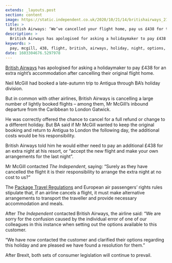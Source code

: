 ```yaml
--- 
extends: _layouts.post 
section: content 
image: https://static.independent.co.uk/2020/10/21/14/britishairways_216861495444431%20%281%29.jpg 
title: > 
  British Airways: ‘We’ve cancelled your flight home, pay us £438 for the extra night’ 
description: > 
  British Airways has apologised for asking a holidaymaker to pay £438 for an extra night’s accommodation after cancelling their original flight home.But in common with other airlines, British Airways is cancelling a large number of lightly booked flights – among them, Mr McGill’s inbound departure from the Caribbean to London Gatwick.British Airways told him he would either need to pay an additional £438 for an extra night at his resort, or “accept the new flight and make your own arrangements for the last night”.After The Independent contacted British Airways, the airline said: “We are sorry for the confusion caused by the individual error of one of our colleagues in this instance when setting out the options available to this customer.“We have now contacted the customer and clarified their options regarding this holiday and are pleased we have found a resolution for them.” 
keywords: > 
  pay, mcgill, 438, flight, british, airways, holiday, night, options, extra, original, cancelled, contacted, weve 
date: 1603304676.5297978 
--- 
```

<div><p class="sc-pHJJA iocNwz above-article-prompt-donations"></p><p><a href="/topic/british-airways">British Airways</a> has apologised for asking a holidaymaker to pay &#163;438 for an extra night&#8217;s accommodation after cancelling their original flight home.</p><p>Neil McGill had booked a late-autumn trip to Antigua through BA&#8217;s holiday division.</p><p>But in common with other airlines, British Airways is cancelling a large number of lightly booked flights &#8211; among them, Mr McGill&#8217;s inbound departure from the Caribbean to London Gatwick.</p><p></p><p id="article-im-prompt"></p><p>He was correctly offered the chance to cancel for a full refund or change to a different holiday. But BA said if Mr McGill wanted to keep the original booking and return to Antigua to London the following day, the additional costs would be his responsibility.</p><p></p><p>British Airways told him he would either need to pay an additional &#163;438 for an extra night at his resort, or &#8220;accept the new flight and make your own arrangements for the last night&#8221;.</p><p>Mr McGill contacted <i>The Independent</i>, saying: &#8220;Surely as they have cancelled the flight it is their responsibility to arrange the extra night at no cost to us?&#8221;</p><p></p><p>The <a href="/topic/package-travel-regulations">Package Travel Regulations</a> and European air passengers&#8217; rights rules stipulate that, if an airline cancels a flight, it must make alternative arrangements to transport the traveller and provide necessary accommodation and meals.</p><p>After <i>The Independent</i> contacted British Airways, the airline said: &#8220;We are sorry for the confusion caused by the individual error of one of our colleagues in this instance when setting out the options available to this customer.</p><p id="taboola-carousel-thumbnails"></p><p>&#8220;We have now contacted the customer and clarified their options regarding this holiday and are pleased we have found a resolution for them.&#8221;</p><p>After Brexit, both sets of consumer legislation will continue to prevail.</p><p class="sc-ptCms fzKffT"></p></div>